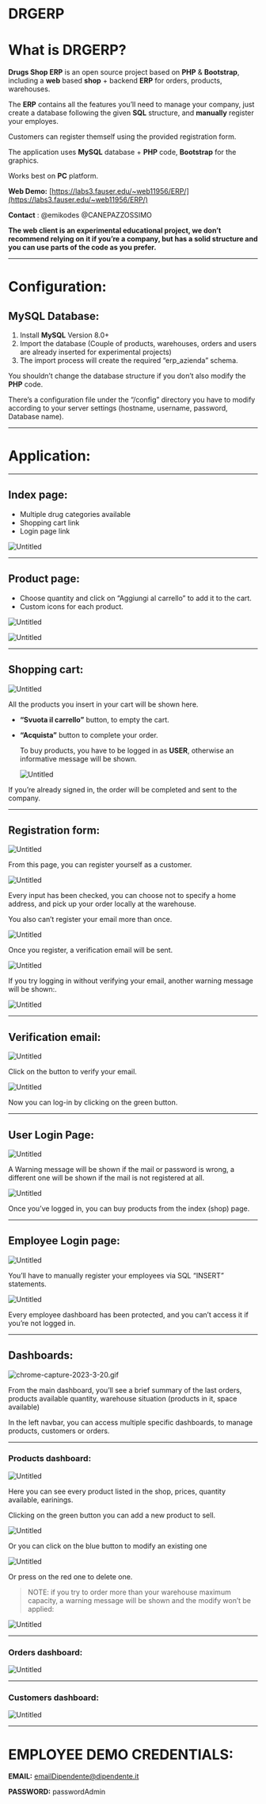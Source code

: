 # DRGERP

# What is DRGERP?

**Drugs Shop ERP** is an open source project based on **PHP** & **Bootstrap**, including a **web** based **shop** + backend **ERP** for orders, products, warehouses.

The **ERP** contains all the features you’ll need to manage your company, just create a database following the given **SQL** structure, and **manually** register your employes.

Customers can register themself using the provided registration form.

The application uses **MySQL** database + **PHP** code, **Bootstrap** for the graphics.

Works best on **PC** platform.

**Web Demo:** [https://labs3.fauser.edu/~web11956/ERP/](https://labs3.fauser.edu/~web11956/ERP/)

**Contact** : @emikodes @CANEPAZZOSSIMO

**The web client is an experimental educational project, we don’t recommend relying on it if you’re a company, but has a solid structure and you can use parts of the code as you prefer.**

---

# Configuration:

## MySQL Database:

1. Install **MySQL** Version 8.0+
2. Import the database (Couple of products, warehouses, orders and users are already inserted for experimental projects)
3. The import process will create the required “erp_azienda” schema.

You shouldn’t change the database structure if you don’t also modify the **PHP** code.

There’s a configuration file under the “/config” directory you have to modify according to your server settings (hostname, username, password, Database name).

---

# Application:

---

## Index page:

- Multiple drug categories available
- Shopping cart link
- Login page link

![Untitled](DRGERP%20f661b8ba262d4549abb8a4afc51152c0/Untitled.png)

---

## Product page:

- Choose quantity and click on “Aggiungi al carrello” to add it to the cart.
- Custom icons for each product.

![Untitled](DRGERP%20f661b8ba262d4549abb8a4afc51152c0/Untitled%201.png)

![Untitled](DRGERP%20f661b8ba262d4549abb8a4afc51152c0/Untitled%202.png)

---

## Shopping cart:

![Untitled](DRGERP%20f661b8ba262d4549abb8a4afc51152c0/Untitled%203.png)

All the products you insert in your cart will be shown here.

- **“Svuota il carrello”** button, to empty the cart.
- **“Acquista”** button to complete your order.
    
    To buy products, you have to be logged in as **USER**, otherwise an informative message will be shown.
    
    ![Untitled](DRGERP%20f661b8ba262d4549abb8a4afc51152c0/Untitled%204.png)
    

If you’re already signed in, the order will be completed and sent to the company.

---

## Registration form:

![Untitled](DRGERP%20f661b8ba262d4549abb8a4afc51152c0/Untitled%205.png)

From this page, you can register yourself as a customer.

![Untitled](DRGERP%20f661b8ba262d4549abb8a4afc51152c0/Untitled%206.png)

Every input has been checked, you can choose not to specify a home address, and pick up your order locally at the warehouse.

You also can’t register your email more than once.

![Untitled](DRGERP%20f661b8ba262d4549abb8a4afc51152c0/Untitled%207.png)

Once you register, a verification email will be sent.

![Untitled](DRGERP%20f661b8ba262d4549abb8a4afc51152c0/Untitled%208.png)

If you try logging in without verifying your email, another warning message will be shown:.

![Untitled](DRGERP%20f661b8ba262d4549abb8a4afc51152c0/Untitled%209.png)

---

## Verification email:

![Untitled](DRGERP%20f661b8ba262d4549abb8a4afc51152c0/Untitled%2010.png)

Click on the button to verify your email.

![Untitled](DRGERP%20f661b8ba262d4549abb8a4afc51152c0/Untitled%2011.png)

Now you can log-in by clicking on the green button.

---

## User Login Page:

![Untitled](DRGERP%20f661b8ba262d4549abb8a4afc51152c0/Untitled%2012.png)

A Warning message will be shown if the mail or password is wrong, a different one will be shown if the mail is not registered at all.

![Untitled](DRGERP%20f661b8ba262d4549abb8a4afc51152c0/Untitled%2013.png)

Once you’ve logged in, you can buy products from the index (shop) page.

---

## Employee Login page:

![Untitled](DRGERP%20f661b8ba262d4549abb8a4afc51152c0/Untitled%2014.png)

You’ll have to manually register your employees via SQL “INSERT” statements.

![Untitled](DRGERP%20f661b8ba262d4549abb8a4afc51152c0/Untitled%2015.png)

Every employee dashboard has been protected, and you can’t access it if you’re not logged in.

---

## Dashboards:

![chrome-capture-2023-3-20.gif](DRGERP%20f661b8ba262d4549abb8a4afc51152c0/chrome-capture-2023-3-20.gif)

From the main dashboard, you’ll see a brief summary of the last orders, products available quantity, warehouse situation (products in it, space available)

In the left navbar, you can access multiple specific dashboards, to manage products, customers or orders.

---

### Products dashboard:

![Untitled](DRGERP%20f661b8ba262d4549abb8a4afc51152c0/Untitled%2016.png)

Here you can see every product listed in the shop, prices, quantity available, earinings.

Clicking on the green button you can add a new product to sell.

![Untitled](DRGERP%20f661b8ba262d4549abb8a4afc51152c0/Untitled%2017.png)

Or you can click on the blue button to modify an existing one

![Untitled](DRGERP%20f661b8ba262d4549abb8a4afc51152c0/Untitled%2018.png)

Or press on the red one to delete one.

> NOTE: if you try to order more than your warehouse maximum capacity, a warning message will be shown and the modify won’t be applied:
> 

![Untitled](DRGERP%20f661b8ba262d4549abb8a4afc51152c0/Untitled%2019.png)

---

### Orders dashboard:

![Untitled](DRGERP%20f661b8ba262d4549abb8a4afc51152c0/Untitled%2020.png)

---

### Customers dashboard:

![Untitled](DRGERP%20f661b8ba262d4549abb8a4afc51152c0/Untitled%2021.png)

---

# EMPLOYEE DEMO CREDENTIALS:

**EMAIL:** emailDipendente@dipendente.it

**PASSWORD:** passwordAdmin
